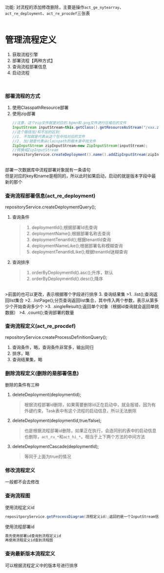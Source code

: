 功能: 对流程的添加修改删除，主要是操作`act_ge_nytearray`、`act_re_deployment`、`act_re_procdef`三张表
<br/><br/>
# 管理流程定义
1. 获取流程引擎
2. 部署流程【两种方式】
3. 查询流程部署信息
4. 启动流程

<br/>

### 部署流程的方式
1. 使用ClasspathResource部署
2. 使用zip部署
    ```java
    //注意，这个zip文件就是对应的.bpmn和.png文件进行压缩后的文件
    InputStream inputStream=this.getClass().getResourceAsStream("/xxx.zip");
    //这个路径加/和不加的区别:
    //1. 不加就是代表从这个包中找对应的文件
    //2. 加/就是代表从classpath的根木录中找文件
    ZipInputStream zipInputStream=new ZipInputStream(inputStream);
    //转换成ZipInputStream
    repositoryService.createDeployment().name().addZipInputStream(zipInputStream).deploy();
    ```
<br/>
部署一次数据库中流程部署对象就有一条语句
<br/>
但是对应的key和name是相同的，所以此时如果启动，启动的就是版本字段中最新的那个

### 查询流程部署信息(act_re_deployment)
repositoryService.createDeploymentQuery();
<br/>
1. 查询条件
    >1. deploymentId();根据部署Id去查询
    >2. deploymentName();根据部署名称去查询
    >3. deploymentTenantId();根据tenantId查询
    >4. deploymentNameLike();根据部署名称模糊查询
    >5. deploymentTenantIdLike();根据tenantId迷糊查询
2. 查询排序
    >1. orderByDeploymentId().asc();升序，默认
    >2. orderByDeploymentId().desc();降序
<br/>
    >前面的也可以更改，表示根据哪个字段进行排序
3. 查询结果集
    >1. .list();查询返回list集合
    >2. .listPage();分页查询返回list集合，其中传入两个参数，表示从第多少个开始查询多少个
    >3. .singleResult();返回单个对象（根据id查询就会返回单挑数据）
    >4. .count();查询部署的数量

### 查询流程定义(act_re_procdef)
repositoryService.createProcessDefinitionQuery();
<br/>
1. 查询条件，略，查询条件非常多，输出同归
2. 排序，略
3. 查询结果集，略 

### 删除流程定义(删除的是部署信息)
删除的条件有三种
1. deleteDeployment(deploymentId);
    >根据流程部署id删除，如果需要删除id正在启动中，就会报错，因为有外键约束，Task表中有这个流程的启动信息，所以无法删除
2. deleteDeployment(deploymentId,true/false);
    >也是根据流程部署id删除，如果正在执行，会连同别的表中的启动信息也删除，`act_ru_*`和`act_hi_*`。相当于上下两个方法的中间方法
3. deleteDeploymentCascade(deploymentId);
    >等同于上面为true的情况

### 修改流程定义
一般都不会去修改
### 查询流程图
使用流程定义id
```java
repositporyService.getProcessDiagram(流程定义id);返回的是一个InputStream信息
```
使用流程部署id
```java
首先使用部署id查询到流程定义id
再使用流程定义id查到流程图
```
### 查询最新版本流程定义
可以根据流程定义中的版本号进行排序